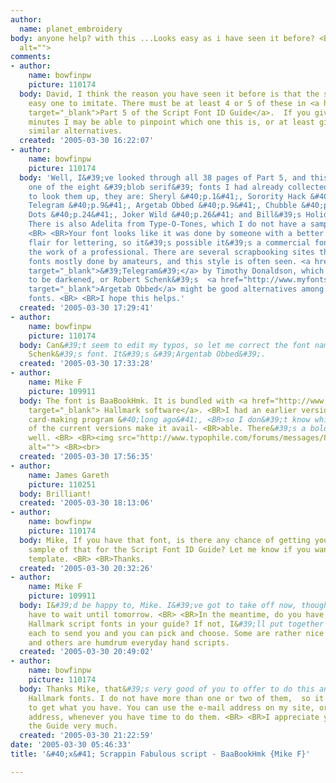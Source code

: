 ```yaml
---
author:
  name: planet_embroidery
body: anyone help? with this ...Looks easy as i have seen it before? <BR><img src="http://www.typophile.com/forums/messages/83/68327.jpg"
  alt="">
comments:
- author:
    name: bowfinpw
    picture: 110174
  body: David, I think the reason you have seen it before is that the style is a very
    easy one to imitate. There must be at least 4 or 5 of these in <a href="http://bowfinprintworks.com/Script05Pg1.html"
    target="_blank">Part 5 of the Script Font ID Guide</a>.  If you give me a few
    minutes I may be able to pinpoint which one this is, or at least give you some
    similar alternatives.
  created: '2005-03-30 16:22:07'
- author:
    name: bowfinpw
    picture: 110174
  body: 'Well, I&#39;ve looked through all 38 pages of Part 5, and this isn&#39;t
    one of the eight &#39;blob serif&#39; fonts I had already collected.  If you want
    to look them up, they are: Sheryl &#40;p.1&#41;, Sorority Hack &#40;p. 8&#41;,
    Telegram &#40;p.9&#41;, Argetab Obbed &#40;p.9&#41;, Chubble &#40;p.21&#41;, Cool
    Dots &#40;p.24&#41;, Joker Wild &#40;p.26&#41; and Bill&#39;s Holiday &#40;p.29&#41;.
    There is also Adelita from Type-O-Tones, which I do not have a sample for &#40;yet&#41;.
    <BR> <BR>Your font looks like it was done by someone with a better than average
    flair for lettering, so it&#39;s possible it&#39;s a commercial font, or at least
    the work of a professional. There are several scrapbooking sites that include
    fonts mostly done by amateurs, and this style is often seen. <a href="http://www.myfonts.com/fonts/linotype/telegram/telegram/testdrive.html?s=Scrappin+Fabulous&amp;p=48"
    target="_blank">&#39;Telegram&#39;</a> by Timothy Donaldson, which would need
    to be darkened, or Robert Schenk&#39;s  <a href="http://www.myfonts.com/fonts/ingrimayne/argentab-obbed/bold/testdrive.html?s=Scrappin+Fabulous&amp;p=48"
    target="_blank">Argetab Obbed</a> might be good alternatives among commercial
    fonts. <BR> <BR>I hope this helps.'
  created: '2005-03-30 17:29:41'
- author:
    name: bowfinpw
    picture: 110174
  body: Can&#39;t seem to edit my typos, so let me correct the font name of Robert
    Schenk&#39;s font. It&#39;s &#39;Argentab Obbed&#39;.
  created: '2005-03-30 17:33:28'
- author:
    name: Mike F
    picture: 109911
  body: The font is BaaBookHmk. It is bundled with <a href="http://www.hallmark.com/webapp/wcs/stores/servlet/CategoryDisplay?storeId=10001&amp;catalogId=10051&amp;categoryId=-104263&amp;tabOn=products&amp;CatIDsList=-2%3B-105367%3B-20238%3B-104263"
    target="_blank"> Hallmark software</a>. <BR>I had an earlier version of their
    card-making program &#40;long ago&#41;, <BR>so I don&#39;t know which, if any,
    of the current versions make it avail- <BR>able. There&#39;s a bold variant as
    well. <BR> <BR><img src="http://www.typophile.com/forums/messages/83/68371.gif"
    alt=""> <BR><br>
  created: '2005-03-30 17:56:35'
- author:
    name: James Gareth
    picture: 110251
  body: Brilliant!
  created: '2005-03-30 18:13:06'
- author:
    name: bowfinpw
    picture: 110174
  body: Mike, If you have that font, is there any chance of getting you to make a
    sample of that for the Script Font ID Guide? Let me know if you want a sample
    template. <BR> <BR>Thanks.
  created: '2005-03-30 20:32:26'
- author:
    name: Mike F
    picture: 109911
  body: I&#39;d be happy to, Mike. I&#39;ve got to take off now, though, so it&#39;ll
    have to wait until tomorrow. <BR> <BR>In the meantime, do you have any of the
    Hallmark script fonts in your guide? If not, I&#39;ll put together a sample of
    each to send you and you can pick and choose. Some are rather nice and/or unique
    and others are humdrum everyday hand scripts.
  created: '2005-03-30 20:49:02'
- author:
    name: bowfinpw
    picture: 110174
  body: Thanks Mike, that&#39;s very good of you to offer to do this and the other
    Hallmark fonts. I do not have more than one or two of them,  so it would be great
    to get what you have. You can use the e-mail address on my site, or use the typophile
    address, whenever you have time to do them. <BR> <BR>I appreciate your help for
    the Guide very much.
  created: '2005-03-30 21:22:59'
date: '2005-03-30 05:46:33'
title: '&#40;x&#41; Scrappin Fabulous script - BaaBookHmk {Mike F}'

---
```

